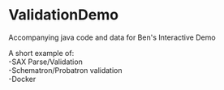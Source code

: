 # ValidationDemo
Accompanying java code and data for Ben's Interactive Demo

A short example of:  
-SAX Parse/Validation  
-Schematron/Probatron validation  
-Docker  
